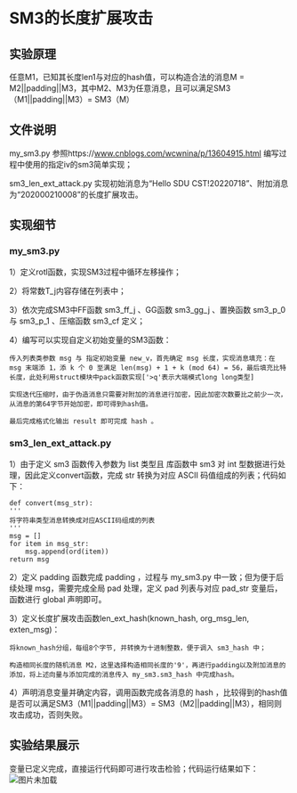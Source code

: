 # SM3的长度扩展攻击

## 实验原理

任意M1，已知其长度len1与对应的hash值，可以构造合法的消息M = M2||padding||M3，其中M2、M3为任意消息，且可以满足SM3（M1||padding||M3）= SM3（M）

## 文件说明

my_sm3.py 参照https://www.cnblogs.com/wcwnina/p/13604915.html 编写过程中使用的指定iv的sm3简单实现；

sm3_len_ext_attack.py 实现初始消息为“Hello SDU CST!20220718”、附加消息为“202000210008”的长度扩展攻击。

## 实现细节

### my_sm3.py 

1）定义rotl函数，实现SM3过程中循环左移操作；

2）将常数T_j内容存储在列表中；

3）依次完成SM3中FF函数 sm3_ff_j 、GG函数 sm3_gg_j 、置换函数 sm3_p_0 与 sm3_p_1 、压缩函数 sm3_cf 定义；

4）编写可以实现自定义初始变量的SM3函数：

    传入列表类参数 msg 与 指定初始变量 new_v，首先确定 msg 长度，实现消息填充：在 msg 末端添 1，添 k 个 0 至满足 len(msg) + 1 + k (mod 64) = 56，最后填充比特长度，此处利用struct模块中pack函数实现['>q'表示大端模式long long类型]
    
    实现迭代压缩时，由于伪造消息只需要对附加的消息进行加密，因此加密次数要比之前少一次，从消息的第64字节开始加密，即可得到hash值。
    
    最后完成格式化输出 result 即可完成 hash 。
    
### sm3_len_ext_attack.py

1）由于定义 sm3 函数传入参数为 list 类型且 库函数中 sm3 对 int 型数据进行处理，因此定义convert函数，完成 str 转换为对应 ASCII 码值组成的列表；代码如下：

    def convert(msg_str):
    '''
    将字符串类型消息转换成对应ASCII码组成的列表
    '''
    msg = []
    for item in msg_str:
        msg.append(ord(item))
    return msg

2）定义 padding 函数完成 padding ，过程与 my_sm3.py 中一致；但为便于后续处理 msg，需要完成全局 pad 处理，定义 pad 列表与对应 pad_str 变量后，函数进行 global 声明即可。

3）定义长度扩展攻击函数len_ext_hash(known_hash, org_msg_len, exten_msg)：

    将known_hash分组，每组8个字节, 并转换为十进制整数，便于调入 sm3_hash 中；
    
    构造相同长度的随机消息 M2，这里选择构造相同长度的'9'，再进行padding以及附加消息的添加，将上述向量与添加完成的消息传入 my_sm3.sm3_hash 中完成hash。

4）声明消息变量并确定内容，调用函数完成各消息的 hash ，比较得到的hash值是否可以满足SM3（M1||padding||M3）= SM3（M2||padding||M3），相同则攻击成功，否则失败。

## 实验结果展示
变量已定义完成，直接运行代码即可进行攻击检验；代码运行结果如下：
![图片未加载](长度扩展攻击结果.png "SM3长度扩展攻击展示")
